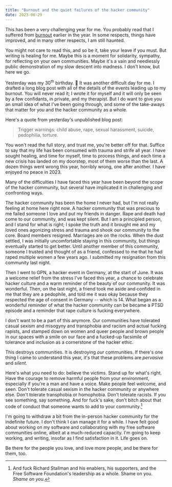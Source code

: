 ```yaml
---
title: "Burnout and the quiet failures of the hacker community"
date: 2023-06-29
---
```


This has been a very challenging year for me. You probably read that I suffered
from [burnout](/2023/05/01/2023-05-01-Burnout.html) earlier in the year. In some
respects, things have improved, and in many other respects, I am still haunted.

You might not care to read this, and so be it, take your leave if you must. But
writing is healing for me. Maybe this is a moment for solidarity, sympathy, for
reflecting on your own communities. Maybe it's a vain and needlessly public
demonstration of my slow descent into madness. I don't know, but here we go.

Yesterday was my 30<sup>th</sup> birthday. 🎂 It was another difficult day for
me. I drafted a long blog post with all of the details of the events leading up
to my burnout. You will never read it; I wrote it for myself and it will only be
seen by a few confidants, in private, and my therapist. But I do want to give
you an small idea of what I've been going through, and some of the take-aways
that matter for you and the hacker community as a whole.

Here's a quote from yesterday's unpublished blog post:

> Trigger warnings: child abuse, rape, sexual harassment, suicide, pedophilia,
> torture.

You won't read the full story, and trust me, you're better off for that. Suffice
to say that my life has been consumed with trauma and strife all year. I have
sought healing, and time for myself, time to process things, and each time a new
crisis has landed on my doorstep, most of them worse than the last. A dozen
things went wrong this year, horribly wrong, one after another. I have enjoyed
no peace in 2023.

Many of the difficulties I have faced this year have been beyond the scope of
the hacker community, but several have implicated it in challenging and
confronting ways.

The hacker community has been the home I never had, but I'm not really feeling
at home here right now. A hacker community that was precious to me failed
someone I love and put my friends in danger. Rape and death had come to our
community, and was kept silent. But I am a principled person, and I stand for
what is right; I spoke the truth and it brought me and my loved ones agonizing
stress and trauma and shook our community to the core. Board members resigned.
Marriages are on the rocks. When the dust settled, I was initially uncomfortable
staying in this community, but things eventually started to get better. Until
another member of this community, someone I trusted and thought of as a friend,
confessed to me that he had raped multiple women a few years ago. I submitted my
resignation from this community last night.

Then I went to GPN, a hacker event in Germany, at the start of June. It was a
welcome relief from the stress I've faced this year, a chance to celebrate
hacker culture and a warm reminder of the beauty of our community. It was
wonderful. Then, on the last night, a friend took me aside and confided in me
that they are a pedophile, and told me it was okay because they respected the
age of consent in Germany -- which is 14. What began as a wonderful reminder of
what the hacker community can be became a PTSD episode and a reminder that rape
culture is fucking everywhere.

I don't want to be a part of this anymore. Our communities have tolerated casual
sexism and misogyny and transphobia and racism and actual fucking rapists, and
stamped down on women and queer people and brown people in our spaces with a
smile on our face and a fucked-up facsimile of tolerance and inclusion as a
cornerstone of the hacker ethic.

This destroys communities. It is destroying *our* communities. If there's one
thing I came to understand this year, it's that these problems are *pervasive*
and *silent*.

Here's what you need to do: believe the victims. Stand up for what's right. Have
the courage to remove harmful people from your environment, especially if you're
a man and have a voice. Make people feel welcome, and seen. Don't tolerate
casual sexism in the hacker community or anywhere else. Don't tolerate
transphobia or homophobia. Don't tolerate racists. If you see something, say
something. And for fuck's sake, don't bitch about that code of conduct that
someone wants to add to your community.[^rms]

[^rms]: And fuck Richard Stallman and his enablers, his supporters, and the Free
    Software Foundation's leadership as a whole. Shame on you. *Shame on you*.

I'm going to withdraw a bit from the in-person hacker community for the
indefinite future. I don't think I can manage it for a while. I have felt good
about working on my software and collaborating with my free software communities
online, albeit at a much-reduced capacity. I'm going to keep working, and
writing, insofar as I find satisfaction in it. Life goes on.

Be there for the people you love, and love more people, and be there for them,
too.
